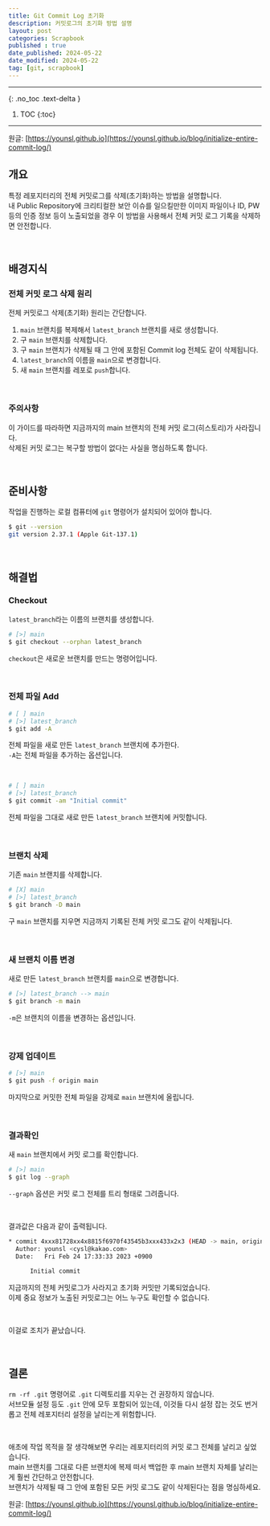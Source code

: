 ```yaml
---
title: Git Commit Log 초기화
description: 커밋로그의 초기화 방법 설명
layout: post
categories: Scrapbook
published : true
date_published: 2024-05-22
date_modified: 2024-05-22
tag: [git, scrapbook]
---
```

---
{: .no_toc .text-delta }

1. TOC
{:toc}
---

원글: [https://younsl.github.io](https://younsl.github.io/blog/initialize-entire-commit-log/)

## 개요

특정 레포지터리의 전체 커밋로그를 삭제(초기화)하는 방법을 설명합니다.  
내 Public Repository에 크리티컬한 보안 이슈를 일으킬만한 이미지 파일이나 ID, PW 등의 인증 정보 등이 노출되었을 경우 이 방법을 사용해서 전체 커밋 로그 기록을 삭제하면 안전합니다.

&nbsp;

## 배경지식

### 전체 커밋 로그 삭제 원리

전체 커밋로그 삭제(초기화) 원리는 간단합니다.

1. `main` 브랜치를 복제해서 `latest_branch` 브랜치를 새로 생성합니다.
2. 구 `main` 브랜치를 삭제합니다.
3. 구 `main` 브랜치가 삭제될 때 그 안에 포함된 Commit log 전체도 같이 삭제됩니다.
4. `latest_branch`의 이름을 `main`으로 변경합니다.
5. 새 `main` 브랜치를 레포로 `push`합니다.

&nbsp;

### 주의사항

이 가이드를 따라하면 지금까지의 main 브랜치의 전체 커밋 로그(히스토리)가 사라집니다.  
삭제된 커밋 로그는 복구할 방법이 없다는 사실을 명심하도록 합니다.

&nbsp;

## 준비사항

작업을 진행하는 로컬 컴퓨터에 `git` 명령어가 설치되어 있어야 합니다.

```bash
$ git --version
git version 2.37.1 (Apple Git-137.1)
```

&nbsp;

## 해결법

### Checkout

`latest_branch`라는 이름의 브랜치를 생성합니다.

```bash
# [>] main
$ git checkout --orphan latest_branch
```

`checkout`은 새로운 브랜치를 만드는 명령어입니다.

&nbsp;

### 전체 파일 Add

```bash
# [ ] main
# [>] latest_branch
$ git add -A
```

전체 파일을 새로 만든 `latest_branch` 브랜치에 추가한다.  
`-A`는 전체 파일을 추가하는 옵션입니다.

&nbsp;

```bash
# [ ] main
# [>] latest_branch
$ git commit -am "Initial commit"
```

전체 파일을 그대로 새로 만든 `latest_branch` 브랜치에 커밋합니다.

&nbsp;

### 브랜치 삭제

기존 `main` 브랜치를 삭제합니다.

```bash
# [X] main
# [>] latest_branch
$ git branch -D main
```

구 `main` 브랜치를 지우면 지금까지 기록된 전체 커밋 로그도 같이 삭제됩니다.

&nbsp;

### 새 브랜치 이름 변경

새로 만든 `latest_branch` 브랜치를 `main`으로 변경합니다.

```bash
# [>] latest_branch --> main
$ git branch -m main
```

`-m`은 브랜치의 이름을 변경하는 옵션입니다.

&nbsp;

### 강제 업데이트

```bash
# [>] main
$ git push -f origin main
```

마지막으로 커밋한 전체 파일을 강제로 `main` 브랜치에 올립니다.

&nbsp;

### 결과확인

새 `main` 브랜치에서 커밋 로그를 확인합니다.

```bash
# [>] main
$ git log --graph
```

`--graph` 옵션은 커밋 로그 전체를 트리 형태로 그려줍니다.

&nbsp;

결과값은 다음과 같이 출력됩니다.

```bash
* commit 4xxx81728xx4x8815f6970f43545b3xxx433x2x3 (HEAD -> main, origin/main, origin/HEAD)
  Author: younsl <cysl@kakao.com>
  Date:   Fri Feb 24 17:33:33 2023 +0900

      Initial commit
```

지금까지의 전체 커밋로그가 사라지고 초기화 커밋만 기록되었습니다.  
이제 중요 정보가 노출된 커밋로그는 어느 누구도 확인할 수 없습니다.

&nbsp;

이걸로 조치가 끝났습니다.

&nbsp;

## 결론

`rm -rf .git` 명령어로 `.git` 디렉토리를 지우는 건 권장하지 않습니다.  
서브모듈 설정 등도 `.git` 안에 모두 포함되어 있는데, 이것들 다시 설정 잡는 것도 번거롭고 전체 레포지터리 설정을 날리는게 위험합니다.  

&nbsp;

애초에 작업 목적을 잘 생각해보면 우리는 레포지터리의 커밋 로그 전체를 날리고 싶었습니다.  
main 브랜치를 그대로 다른 브랜치에 복제 떠서 백업한 후 main 브랜치 자체를 날리는게 훨씬 간단하고 안전합니다.  
브랜치가 삭제될 때 그 안에 포함된 모든 커밋 로그도 같이 삭제된다는 점을 명심하세요.<br>

원글: [https://younsl.github.io](https://younsl.github.io/blog/initialize-entire-commit-log/)